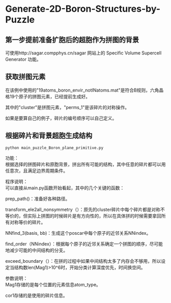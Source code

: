 # Generate-2D-Boron-Structures-by-Puzzle


## 第一步提前准备扩胞后的超胞作为拼图的背景

可使用http://sagar.compphys.cn/sagar 网站上的 Specific Volume Supercell Generator 功能。  


## 获取拼图元素
在该例中使用的"19atoms_boron_envir_notINatoms.mat"是符合B规则，六角晶格19个原子的拼图元素，已经提前生成好。  

其中的"cluster"是拼图元素，"perms_1"是该碎片的对称操作。  

如果是要算自己的例子，碎片的编号顺序可以自己定义。  


## 根据碎片和背景超胞生成结构

```
python main_puzzle_Boron_plane_primitive.py
```  
功能：  
根据选择的拼图碎片和原胞背景，拼出所有可能的结构，其中任意的碎片都可以用任意次，且满足边界周期条件。



程序说明：  
可以直接从main.py函数开始看起，其中的几个关键的函数：  

prep_path()：准备好各种路径。  

transform_ele2all_nonsymmetry（）：原先的cluster碎片中每个碎片都是对称不等价的，但实际上拼图的时候碎片是有方向性的，所以在具体拼的时候需要拿回所有对称等价的碎片。  

NNfind_3(basis, bb)：生成这个poscar中每个原子的近邻关系NNindex。  

find_order（NNindex）：根据每个原子的近邻关系确定一个拼图的顺序，尽可能地减少可能的中间结构的分支。  

exceed_boundary（）：在拼的过程中如果中间结构太多了内存会不够用，所以设定当结构数len(Mag1)>10^6时，开始分类计算深度优先，时间换空间。  



参数说明：  
Mag1存储的是每个位置的元素信息atom_type。  

cor1存储的是使用的碎片信息。  




